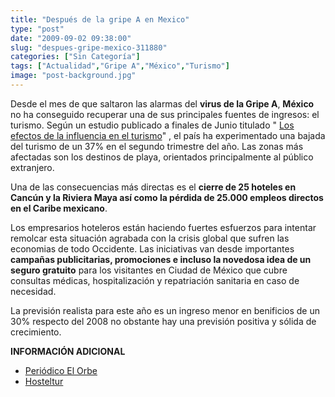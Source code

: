 ```yaml
---
title: "Después de la gripe A en Mexico"
type: "post"
date: "2009-09-02 09:38:00"
slug: "despues-gripe-mexico-311880"
categories: ["Sin Categoría"]
tags: ["Actualidad","Gripe A","México","Turismo"]
image: "post-background.jpg"
---
```


Desde el mes de que saltaron las alarmas del **virus de la Gripe A**,  **México** no ha conseguido recuperar una de sus principales fuentes de ingresos: el turismo. Según un estudio publicado a finales de Junio titulado " [Los efectos de la influencia en el turismo](http://serviciodeestudios.bbva.com/KETD/fbin/mult/090625_ObserSectorialMexico_3_tcm346-197121.pdf)" , el país ha experimentado una bajada del turismo de un 37% en el segundo trimestre del año. Las zonas más afectadas son los destinos de playa, orientados principalmente al público extranjero.

Una de las consecuencias más directas es el **cierre de 25 hoteles en Cancún y la Riviera Maya así como la pérdida de 25.000 empleos directos en el Caribe mexicano**.

Los empresarios hoteleros están haciendo fuertes esfuerzos para intentar remolcar esta situación agrabada con la crisis global que sufren las economias de todo Occidente. Las iniciativas van desde importantes **campañas publicitarias, promociones e incluso la novedosa idea de un seguro gratuito** para los visitantes en Ciudad de México que cubre consultas médicas, hospitalización y repatriación sanitaria en caso de necesidad.

La previsión realista para este año es un ingreso menor en benificios de un 30% respecto del 2008 no obstante hay una previsión positiva y sólida de crecimiento.

**INFORMACIÓN ADICIONAL**

- [Periódico El Orbe](http://elorbe.com/content/view/14731/19/)
- [Hosteltur](http://www.hosteltur.com/noticias/62721_turismo-internacional-desciende-6-mexico-durante-primer-semestre.html)